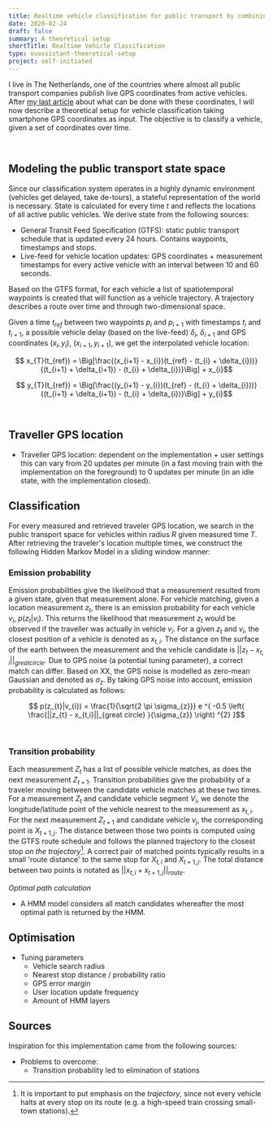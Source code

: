 ```yaml
---
title: Realtime vehicle classification for public transport by combining spatiotemporal data
date: 2020-02-24
draft: false
summary: A theoretical setup
shortTitle: Realtime Vehicle Classification
type: ovassistant-theoretical-setup
project: self-initiated
---
```


I live in The Netherlands, one of the countries where almost all public transport companies publish live GPS coordinates from active vehicles. After [my last article](https://bastiangeneugelijk.com/public-transport-assistant/) about what can be done with these coordinates, I will now describe a theoretical setup for vehicle classification taking smartphone GPS coordinates as input. The objective is to classify a vehicle, given a set of coordinates over time.

&nbsp;

## Modeling the public transport state space

Since our classification system operates in a highly dynamic environment (vehicles get delayed, take de-tours), a stateful representation of the world is necessary. State is calculated for every time $t$ and reflects the locations of all active public vehicles. We derive state from the following sources:

- General Transit Feed Specification (GTFS): static public transport schedule that is updated every 24 hours. Contains waypoints, timestamps and stops.
- Live-feed for vehicle location updates: GPS coordinates + measurement timestamps for every active vehicle with an interval between 10 and 60 seconds.

Based on the GTFS format, for each vehicle a list of spatiotemporal waypoints is created that will function as a vehicle trajectory. A trajectory describes a route over time and through two-dimensional space.

Given a time $t_{ref}$ between two waypoints $p_{i}$ and $p_{i+1}$ with timestamps $t_{i}$ and $t_{i+1}$, a possible vehicle delay (based on the live-feed) $\delta_{i}$, $\delta_{i+1}$ and GPS coordinates $(x_{i},y_{i})$, $(x_{i+1},y_{i+1})$, we get the interpolated vehicle location:

$$ x_{T}(t_{ref}) = \Big[\frac{(x_{i+1} - x_{i})(t_{ref} - (t_{i} + \delta_{i}))}{(t_{i+1} + \delta_{i+1}) - (t_{i} + \delta_{i})}\Big] + x_{i}$$

$$ y_{T}(t_{ref}) = \Big[\frac{(y_{i+1} - y_{i})(t_{ref} - (t_{i} + \delta_{i}))}{(t_{i+1} + \delta_{i+1}) - (t_{i} + \delta_{i})}\Big] + y_{i}$$

&nbsp;

<INSERT GRAPHIC>

## Traveller GPS location

- Traveller GPS location: dependent on the implementation + user settings this can vary from 20 updates per minute (in a fast moving train with the implementation on the foreground) to 0 updates per minute (in an idle state, with the implementation closed).

## Classification

For every measured and retrieved traveler GPS location, we search in the public transport space for vehicles within radius *R* given measured time *T*. After retrieving the traveler's location multiple times, we construct the following Hidden Markov Model in a sliding window manner:

### Emission probability

Emission probabilities give the likelihood that a measurement resulted from a given state, given that measurement alone. For vehicle matching, given a location measurement $z_{t}$, there is an emission probability for each vehicle $v_{i}$, $p(z_{t}|v_{i})$. This returns the likelihood that measurement $z_{t}$ would be observed if the traveller was actually in vehicle $v_{i}$. For a given $z_t$ and $v_i$, the closest position of a vehicle is denoted as $x_{t,i}$. The distance on the surface of the earth between the measurement and the vehicle candidate is $||z_{t} - x_{t,i}||_{great circle}$. Due to GPS noise (a potential tuning parameter), a correct match can differ. Based on XX, the GPS noise is modelled as zero-mean Gaussian and denoted as $\sigma_{z}$. By taking GPS noise into account, emission probability is calculated as follows:

$$ p(z_{t}|v_{i}) = \frac{1}{\sqrt{2 \pi \sigma_{z}}} e ^{ -0.5 \left( \frac{||z_{t} - x_{t,i}||_{great circle} }{\sigma_{z}} \right) ^{2} }$$

&nbsp;

### Transition probability

Each measurement $Z_t$ has a list of possible vehicle matches, as does the next measurement $Z_{t+1}$. Transition probabilities give the probability of a traveler moving between the candidate vehicle matches at these two times. For a measurement $Z_t$ and candidate vehicle segment $V_i$, we denote the longitude/latitude point of the vehicle nearest to the measurement as $x_{t,i}$. For the next measurement $Z_{t+1}$ and candidate vehicle $v_j$, the corresponding point is $X_{t+1,j}$. The distance between those two points is computed using the GTFS route schedule and follows the planned trajectory to the closest stop *on the trajectory*[^1]. A correct pair of matched points typically results in a small 'route distance' to the same stop for $X_{t,i}$ and $X_{t+1,j}$. The total distance between two points is notated as $||x_{t,i} + x_{t+1,j}||_{route}$.

*Optimal path calculation*
- A HMM model considers all match candidates whereafter the most optimal path is returned by the HMM. 

## Optimisation

- Tuning parameters
  - Vehicle search radius
  - Nearest stop distance / probability ratio
  - GPS error margin
  - User location update frequency
  - Amount of HMM layers

## Sources

Inspiration for this implementation came from the following sources: 



- Problems to overcome: 
	- Transition probability led to elimination of stations 


[^1]: It is important to put emphasis on the *trajectory*, since not every vehicle halts at every stop on its route (e.g. a high-speed train crossing small-town stations).